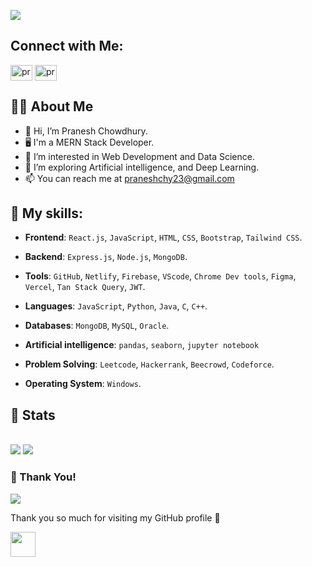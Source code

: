 
<p>
	<img src="https://readme-typing-svg.herokuapp.com?font=OpenSans&size=28&duration=2300&color=00cbf3&center=false&vCenter=true&multiline=true&width=300&height=60&lines=Hi!+%F0%9F%91%8B">
</p>


## Connect with Me:


<div align="left">
 <a href="https://linkedin.com/in/praneshchowdhury/" target="blank"><img align="center" src="https://raw.githubusercontent.com/rahuldkjain/github-profile-readme-generator/master/src/images/icons/Social/linked-in-alt.svg" alt="pranesh linkedin" height="25" width="35" /></a>
	<a href="https://www.facebook.com/praneshchow/" target="blank"><img align="center" src="https://raw.githubusercontent.com/rahuldkjain/github-profile-readme-generator/master/src/images/icons/Social/facebook.svg" alt="pranesh facebook" height="25" width="35" /></a>
</div>



## 🙋‍♂️ About Me 
- 👋 Hi, I’m Pranesh Chowdhury. 
- 🖥️ I'm a MERN Stack Developer. 
- 👀 I’m interested in Web Development and Data Science.  
- 🌱 I’m exploring Artificial intelligence, and Deep Learning.  
- 📫 You can reach me at praneshchy23@gmail.com  


## 🥇 My skills:

- **Frontend**: `React.js`, `JavaScript`, `HTML`, `CSS`, `Bootstrap`, `Tailwind CSS`.

- **Backend**: `Express.js`, `Node.js`, `MongoDB`. 

- **Tools**: `GitHub`, `Netlify`, `Firebase`, `VScode`, `Chrome Dev tools`, `Figma`, `Vercel`, `Tan Stack Query`, `JWT`. 

- **Languages**: `JavaScript`, `Python`, `Java`, `C`, `C++`.

- **Databases**: `MongoDB`, `MySQL`, `Oracle`.

- **Artificial intelligence**: `pandas`, `seaborn`, `jupyter notebook`

- **Problem Solving**: `Leetcode`, `Hackerrank`, `Beecrowd`, `Codeforce`.

- **Operating System**: `Windows`.


## :pencil: Stats
<br/>
<div>
	<img src="https://gh-readme.vercel.app/api?username=praneshchow&show_icons=true&include_all_commits=true&count_private=true&count_private=true&hide_border=true&title_color=00cbf3&text_color=00cbf3&icon_color=00cbf3&bg_color=040506&hide_rank=true&line_height=28" />
	<img src="https://gh-readme.vercel.app/api/top-langs/?username=praneshchow&layout=compact&langs_count=10&hide_border=true&title_color=00cbf3&text_color=00cbf3&icon_color=00cbf3&bg_color=040506&card_width=220" />
</div>


### :hugs: Thank You!   

![](https://komarev.com/ghpvc/?username=Praneshchow&color=blueviolet&style=for-the-badge)

Thank you so much for visiting my GitHub profile 💛

<img src="https://raw.githubusercontent.com/innng/innng/master/assets/kyubey.gif" height="40" />
